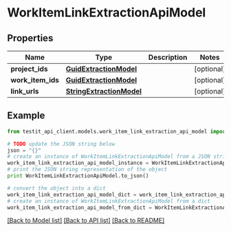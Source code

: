 # WorkItemLinkExtractionApiModel


## Properties
Name | Type | Description | Notes
------------ | ------------- | ------------- | -------------
**project_ids** | [**GuidExtractionModel**](GuidExtractionModel.md) |  | [optional] 
**work_item_ids** | [**GuidExtractionModel**](GuidExtractionModel.md) |  | [optional] 
**link_urls** | [**StringExtractionModel**](StringExtractionModel.md) |  | [optional] 

## Example

```python
from testit_api_client.models.work_item_link_extraction_api_model import WorkItemLinkExtractionApiModel

# TODO update the JSON string below
json = "{}"
# create an instance of WorkItemLinkExtractionApiModel from a JSON string
work_item_link_extraction_api_model_instance = WorkItemLinkExtractionApiModel.from_json(json)
# print the JSON string representation of the object
print WorkItemLinkExtractionApiModel.to_json()

# convert the object into a dict
work_item_link_extraction_api_model_dict = work_item_link_extraction_api_model_instance.to_dict()
# create an instance of WorkItemLinkExtractionApiModel from a dict
work_item_link_extraction_api_model_from_dict = WorkItemLinkExtractionApiModel.from_dict(work_item_link_extraction_api_model_dict)
```
[[Back to Model list]](../README.md#documentation-for-models) [[Back to API list]](../README.md#documentation-for-api-endpoints) [[Back to README]](../README.md)



